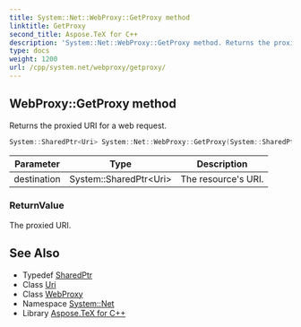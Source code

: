 ```yaml
---
title: System::Net::WebProxy::GetProxy method
linktitle: GetProxy
second_title: Aspose.TeX for C++
description: 'System::Net::WebProxy::GetProxy method. Returns the proxied URI for a web request in C++.'
type: docs
weight: 1200
url: /cpp/system.net/webproxy/getproxy/
---
```

## WebProxy::GetProxy method


Returns the proxied URI for a web request.

```cpp
System::SharedPtr<Uri> System::Net::WebProxy::GetProxy(System::SharedPtr<Uri> destination)
```


| Parameter | Type | Description |
| --- | --- | --- |
| destination | System::SharedPtr\<Uri\> | The resource's URI. |

### ReturnValue

The proxied URI.

## See Also

* Typedef [SharedPtr](../../../system/sharedptr/)
* Class [Uri](../../../system/uri/)
* Class [WebProxy](../)
* Namespace [System::Net](../../)
* Library [Aspose.TeX for C++](../../../)
